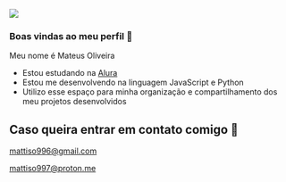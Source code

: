 ![](https://media1.tenor.com/m/TL_14vt9jh8AAAAC/sasuke-uchiha.gif)

### Boas vindas ao meu perfil 💙

Meu nome é Mateus Oliveira

- Estou estudando na [Alura](https://www.alura.com.br/)
- Estou me desenvolvendo na linguagem JavaScript e Python
- Utilizo esse espaço para minha organização e compartilhamento dos meu projetos desenvolvidos

## Caso queira entrar em contato comigo 📧

mattiso996@gmail.com

mattiso997@proton.me
